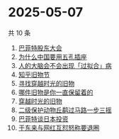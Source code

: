 # 2025-05-07

共 10 条

<!-- BEGIN -->
<!-- 最后更新时间 Wed May 07 2025 00:20:12 GMT+0800 (China Standard Time) -->

1. [巴菲特股东大会](https://www.zhihu.com/search?q=巴菲特股东大会)
1. [为什么中国要用五孔插座](https://www.zhihu.com/search?q=为什么中国要用五孔插座)
1. [人的大脑会不会出现「过拟合」病](https://www.zhihu.com/search?q=人的大脑会不会出现「过拟合」病)
1. [知乎旧物节](https://www.zhihu.com/search?q=知乎旧物节)
1. [寻找穿越时光的旧物](https://www.zhihu.com/search?q=寻找穿越时光的旧物)
1. [哪件旧物是你一直保留着的](https://www.zhihu.com/search?q=哪件旧物是你一直保留着的)
1. [穿越时光的旧物](https://www.zhihu.com/search?q=穿越时光的旧物)
1. [二级保护动物丘鹬过马路一步三摇](https://www.zhihu.com/search?q=二级保护动物丘鹬过马路一步三摇)
1. [巴菲特谈日本投资](https://www.zhihu.com/search?q=巴菲特谈日本投资)
1. [于东来与网红互怼怒称要退圈](https://www.zhihu.com/search?q=于东来与网红互怼怒称要退圈)

<!-- END -->
